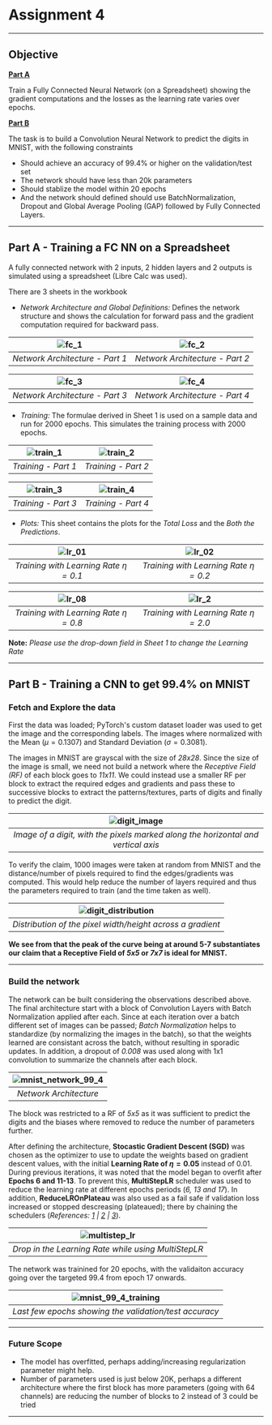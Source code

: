 # Assignment 4
---

## Objective

<ins>**Part A**</ins>

Train a Fully Connected Neural Network (on a Spreadsheet) showing the gradient computations and the losses as the learning rate varies over epochs.

<ins>**Part B**</ins>

The task is to build a Convolution Neural Network to predict the digits in MNIST, with the following constraints

- Should achieve an accuracy of 99.4% or higher on the validation/test set
- The network should have less than 20k parameters
- Should stablize the model within 20 epochs
- And the network should defined should use BatchNormalization, Dropout and Global Average Pooling (GAP) followed by Fully Connected Layers.

---

## Part A - Training a FC NN on a Spreadsheet

A fully connected network with 2 inputs, 2 hidden layers and 2 outputs is simulated using a spreadsheet (Libre Calc was used).

There are 3 sheets in the workbook
- _Network Architecture and Global Definitions:_ Defines the network structure and shows the calculation for forward pass and the gradient computation required for backward pass.

<p align='center'>

|![fc_1](../../Images/markdown_images/network_fc_1.png)|![fc_2](../../Images/markdown_images/network_fc_1.png)|
|:---:|:---:|
|_Network Architecture - Part 1_|_Network Architecture - Part 2_|

</p>    
    
    
    
<p align='center'>

|![fc_3](../../Images/markdown_images/network_fc_3.png)|![fc_4](../../Images/markdown_images/network_fc_4.png)|
|:---:|:---:|
|_Network Architecture - Part 3_|_Network Architecture - Part 4_|

</p>

- _Training:_ The formulae derived in Sheet 1 is used on a sample data and run for 2000 epochs. This simulates the training process with 2000 epochs.

<p align='center'>

|![train_1](../../Images/markdown_images/train_fc_1.png)|![train_2](../../Images/markdown_images/train_fc_2.png)|
|:---:|:---:|
|_Training - Part 1_|_Training - Part 2_|

</p>

<p align='center'>

|![train_3](../../Images/markdown_images/train_fc_3.png)|![train_4](../../Images/markdown_images/train_fc_4.png)|
|:---:|:---:|
|_Training - Part 3_|_Training - Part 4_|

</p>

- _Plots:_ This sheet contains the plots for the _Total Loss_ and the _Both the Predictions_.

<p align='center'>

|![lr_01](../../Images/markdown_images/lr_0.1.png)|![lr_02](../../Images/markdown_images/lr_0.2.png)|
|:---:|:---:|
|_Training with Learning Rate $\eta=0.1$_|_Training with Learning Rate $\eta=0.2$_|

</p>

<p align='center'>

|![lr_08](../../Images/markdown_images/lr_0.8.png)|![lr_2](../../Images/markdown_images/lr_2.0.png)|
|:---:|:---:|
|_Training with Learning Rate $\eta=0.8$_|_Training with Learning Rate $\eta=2.0$_|

</p>

**Note:** _Please use the drop-down field in Sheet 1 to change the Learning Rate_

---

## Part B - Training a CNN to get 99.4% on MNIST

### Fetch and Explore the data 

First the data was loaded; PyTorch's custom dataset loader was used to get the image and the corresponding labels. The images where normalized with the Mean ($\mu=0.1307$) and Standard Deviation ($\sigma=0.3081$).

The images in MNIST are grayscal with the size of _28x28_. Since the size of the image is small, we need not build a network where the _Receptive Field (RF)_ of each block goes to _11x11_. We could instead use a smaller RF per block to extract the required edges and gradients and pass these to successive blocks to extract the patterns/textures, parts of digits and finally to predict the digit.

<p align='center'>

|![digit_image](../../Images/markdown_images/digit_image.png)|
|:---:|
|_Image of a digit, with the pixels marked along the horizontal and vertical axis_|

</p>

To verify the claim, 1000 images were taken at random from MNIST and the distance/number of pixels required to find the edges/gradients was computed. This would help reduce the number of layers required and thus the parameters required to train (and the time taken as well).

<p align='center'>

|![digit_distribution](../../Images/markdown_images/digit_distribution.png)|
|:---:|
|_Distribution of the pixel width/height across a gradient_|

</p>

**We see from that the peak of the curve being at around 5-7 substantiates our claim that a Receptive Field of _5x5_ or _7x7_ is ideal for MNIST.**

---

### Build the network

The network can be built considering the observations described above. The final architecture start with a block of Convolution Layers with Batch Normalization applied after each. Since at each iteration over a batch different set of images can be passed; _Batch Normalization_ helps to standardize (by normalizing the images in the batch), so that the weights learned are consistant across the batch, without resulting in sporadic updates. In addition, a dropout of _0.008_ was used  along with 1x1 convolution to summarize the channels after each block.


<p align='center'>

|![mnist_network_99_4](../../Images/markdown_images/mnist_network_99_4.png)|
|:---:|
|_Network Architecture_|

</p>

The block was restricted to a RF of _5x5_ as it was sufficient to predict the digits and the biases where removed to reduce the number of parameters further.

After defining the architecture, **Stocastic Gradient Descent (SGD)** was chosen as the optimizer to use to update the weights based on gradient descent values, with the initial **Learning Rate of  $\eta=0.05$** instead of 0.01. During previous iterations, it was noted that the model began to overfit after **Epochs 6 and 11-13**. To prevent this, **MultiStepLR** scheduler was used to reduce the learning rate at different epochs periods (_6, 13 and 17_). In addition, **ReduceLROnPlateau** was also used as a fail safe if validation loss increased or stopped descreasing (plateaued); there by chaining the schedulers (_References: [1](https://www.kaggle.com/isbhargav/guide-to-pytorch-learning-rate-scheduling) | [2](https://pytorch.org/docs/master/optim.html) | [3](https://pytorch.org/docs/master/generated/torch.optim.lr_scheduler.ReduceLROnPlateau.html#torch.optim.lr_scheduler.ReduceLROnPlateau)_).

<p align='center'>

|![multistep_lr](../../Images/markdown_images/mnist_99_4_multistep_lr.png)|
|:---:|
|_Drop in the Learning Rate while using MultiStepLR_|

</p>


The network was trainined for 20 epochs, with the validaiton accuracy going over the targeted 99.4 from epoch 17 onwards.

<p align='center'>

|![mnist_99_4_training](../../Images/markdown_images/mnist_99_4_training.png)|
|:---:|
|_Last few epochs showing the validation/test accuracy_|

</p>

---

### Future Scope

- The model has overfitted, perhaps adding/increasing regularization parameter might help.
- Number of parameters used is just below 20K, perhaps a different architecture where the first block has more parameters (going with 64 channels) are reducing the number of blocks to 2 instead of 3 could be tried

---